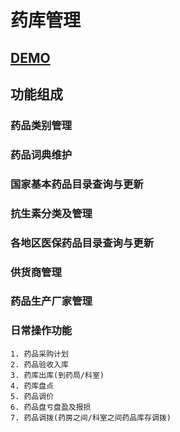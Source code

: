 # 药库管理
## [DEMO](https://cloveropen.app-hos.com:9096)
## 功能组成
### 药品类别管理
### 药品词典维护
### 国家基本药品目录查询与更新
### 抗生素分类及管理
### 各地区医保药品目录查询与更新
### 供货商管理
### 药品生产厂家管理
### 日常操作功能
    1. 药品采购计划
    2. 药品验收入库
    3. 药库出库(到药局/科室)
    4. 药库盘点
    5. 药品调价
    6. 药品盘亏盘盈及报损
    7. 药品调拨(药房之间/科室之间药品库存调拨)